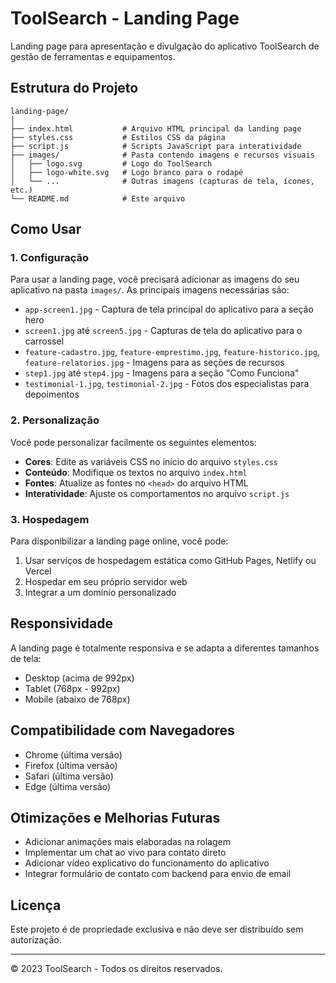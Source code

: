 # ToolSearch - Landing Page

Landing page para apresentação e divulgação do aplicativo ToolSearch de gestão de ferramentas e equipamentos.

## Estrutura do Projeto

```
landing-page/
│
├── index.html           # Arquivo HTML principal da landing page
├── styles.css           # Estilos CSS da página
├── script.js            # Scripts JavaScript para interatividade
├── images/              # Pasta contendo imagens e recursos visuais
│   ├── logo.svg         # Logo do ToolSearch
│   ├── logo-white.svg   # Logo branco para o rodapé
│   └── ...              # Outras imagens (capturas de tela, ícones, etc.)
└── README.md            # Este arquivo
```

## Como Usar

### 1. Configuração

Para usar a landing page, você precisará adicionar as imagens do seu aplicativo na pasta `images/`. As principais imagens necessárias são:

- `app-screen1.jpg` - Captura de tela principal do aplicativo para a seção hero
- `screen1.jpg` até `screen5.jpg` - Capturas de tela do aplicativo para o carrossel
- `feature-cadastro.jpg`, `feature-emprestimo.jpg`, `feature-historico.jpg`, `feature-relatorios.jpg` - Imagens para as seções de recursos
- `step1.jpg` até `step4.jpg` - Imagens para a seção "Como Funciona"
- `testimonial-1.jpg`, `testimonial-2.jpg` - Fotos dos especialistas para depoimentos

### 2. Personalização

Você pode personalizar facilmente os seguintes elementos:

- **Cores**: Edite as variáveis CSS no início do arquivo `styles.css`
- **Conteúdo**: Modifique os textos no arquivo `index.html`
- **Fontes**: Atualize as fontes no `<head>` do arquivo HTML
- **Interatividade**: Ajuste os comportamentos no arquivo `script.js`

### 3. Hospedagem

Para disponibilizar a landing page online, você pode:

1. Usar serviços de hospedagem estática como GitHub Pages, Netlify ou Vercel
2. Hospedar em seu próprio servidor web
3. Integrar a um domínio personalizado

## Responsividade

A landing page é totalmente responsiva e se adapta a diferentes tamanhos de tela:

- Desktop (acima de 992px)
- Tablet (768px - 992px)
- Mobile (abaixo de 768px)

## Compatibilidade com Navegadores

- Chrome (última versão)
- Firefox (última versão)
- Safari (última versão)
- Edge (última versão)

## Otimizações e Melhorias Futuras

- Adicionar animações mais elaboradas na rolagem
- Implementar um chat ao vivo para contato direto
- Adicionar vídeo explicativo do funcionamento do aplicativo
- Integrar formulário de contato com backend para envio de email

## Licença

Este projeto é de propriedade exclusiva e não deve ser distribuído sem autorização.

---

© 2023 ToolSearch - Todos os direitos reservados. 
